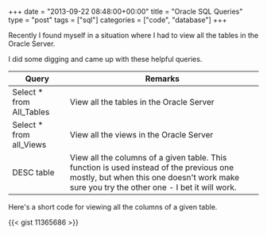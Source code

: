 +++
date = "2013-09-22 08:48:00+00:00"
title = "Oracle SQL Queries"
type = "post"
tags = ["sql"]
categories = ["code", "database"]
+++

Recently I found myself in a situation where I had to view all the tables in the Oracle Server.

I did some digging and came up with these helpful queries.

Query | Remarks
----- | -------
Select * from All_Tables | View all the tables in the Oracle Server
Select * from all_Views | View all the views in the Oracle Server
DESC table |	View all the columns of a given table. This function is used instead of the previous one mostly, but when this one doesn't work make sure you try the other one - I bet it will work. 


Here's a short code for viewing all the columns of a given table.


{{< gist 11365686 >}}
